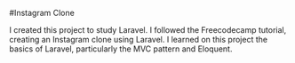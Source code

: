 #Instagram Clone

I created this project to study Laravel. I followed the Freecodecamp tutorial, creating an Instagram clone using Laravel. I learned on this project the basics of Laravel, particularly the MVC pattern and Eloquent.
